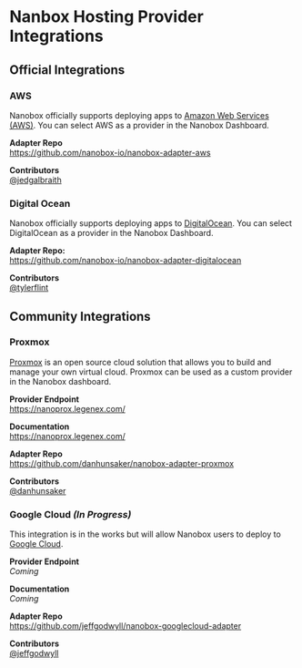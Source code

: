 # Nanbox Hosting Provider Integrations

## Official Integrations

### AWS
Nanobox officially supports deploying apps to [Amazon Web Services (AWS)](https://aws.amazon.com/). You can select AWS as a provider in the Nanobox Dashboard.

**Adapter Repo**  
https://github.com/nanobox-io/nanobox-adapter-aws

**Contributors**  
[@jedgalbraith](https://github.com/jedgalbraith)

### Digital Ocean
Nanobox officially supports deploying apps to [DigitalOcean](https://www.digitalocean.com/). You can select DigitalOcean as a provider in the Nanobox Dashboard.

**Adapter Repo:**  
https://github.com/nanobox-io/nanobox-adapter-digitalocean

**Contributors**  
[@tylerflint](https://github.com/tylerflint)

## Community Integrations

### Proxmox
[Proxmox](https://www.proxmox.com/en/) is an open source cloud solution that allows you to build and manage your own virtual cloud. Proxmox can be used as a custom provider in the Nanobox dashboard.

**Provider Endpoint**  
https://nanoprox.legenex.com/

**Documentation**  
https://nanoprox.legenex.com/

**Adapter Repo**  
https://github.com/danhunsaker/nanobox-adapter-proxmox

**Contributors**  
[@danhunsaker](https://github.com/danhunsaker)

### Google Cloud *(In Progress)*
This integration is in the works but will allow Nanobox users to deploy to [Google Cloud](https://cloud.google.com/).

**Provider Endpoint**  
*Coming*

**Documentation**  
*Coming*

**Adapter Repo**  
https://github.com/jeffgodwyll/nanobox-googlecloud-adapter

**Contributors**  
[@jeffgodwyll](https://github.com/jeffgodwyll)
